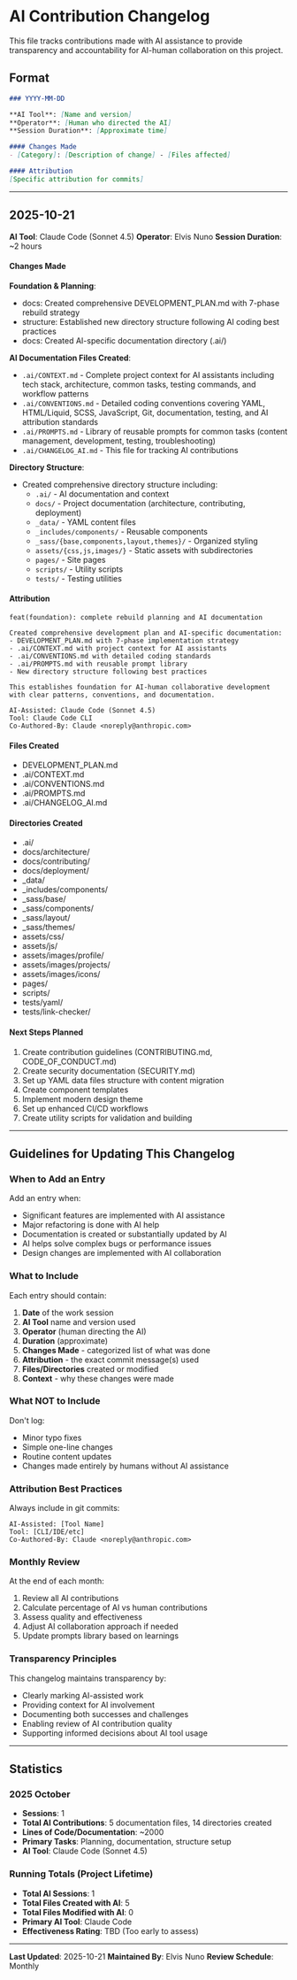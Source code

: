 # AI Contribution Changelog

This file tracks contributions made with AI assistance to provide transparency and accountability for AI-human collaboration on this project.

## Format

```markdown
### YYYY-MM-DD

**AI Tool**: [Name and version]
**Operator**: [Human who directed the AI]
**Session Duration**: [Approximate time]

#### Changes Made
- [Category]: [Description of change] - [Files affected]

#### Attribution
[Specific attribution for commits]
```

---

## 2025-10-21

**AI Tool**: Claude Code (Sonnet 4.5)
**Operator**: Elvis Nuno
**Session Duration**: ~2 hours

#### Changes Made

**Foundation & Planning**:
- docs: Created comprehensive DEVELOPMENT_PLAN.md with 7-phase rebuild strategy
- structure: Established new directory structure following AI coding best practices
- docs: Created AI-specific documentation directory (.ai/)

**AI Documentation Files Created**:
- `.ai/CONTEXT.md` - Complete project context for AI assistants including tech stack, architecture, common tasks, testing commands, and workflow patterns
- `.ai/CONVENTIONS.md` - Detailed coding conventions covering YAML, HTML/Liquid, SCSS, JavaScript, Git, documentation, testing, and AI attribution standards
- `.ai/PROMPTS.md` - Library of reusable prompts for common tasks (content management, development, testing, troubleshooting)
- `.ai/CHANGELOG_AI.md` - This file for tracking AI contributions

**Directory Structure**:
- Created comprehensive directory structure including:
  - `.ai/` - AI documentation and context
  - `docs/` - Project documentation (architecture, contributing, deployment)
  - `_data/` - YAML content files
  - `_includes/components/` - Reusable components
  - `_sass/{base,components,layout,themes}/` - Organized styling
  - `assets/{css,js,images/}` - Static assets with subdirectories
  - `pages/` - Site pages
  - `scripts/` - Utility scripts
  - `tests/` - Testing utilities

#### Attribution

```
feat(foundation): complete rebuild planning and AI documentation

Created comprehensive development plan and AI-specific documentation:
- DEVELOPMENT_PLAN.md with 7-phase implementation strategy
- .ai/CONTEXT.md with project context for AI assistants
- .ai/CONVENTIONS.md with detailed coding standards
- .ai/PROMPTS.md with reusable prompt library
- New directory structure following best practices

This establishes foundation for AI-human collaborative development
with clear patterns, conventions, and documentation.

AI-Assisted: Claude Code (Sonnet 4.5)
Tool: Claude Code CLI
Co-Authored-By: Claude <noreply@anthropic.com>
```

#### Files Created
- DEVELOPMENT_PLAN.md
- .ai/CONTEXT.md
- .ai/CONVENTIONS.md
- .ai/PROMPTS.md
- .ai/CHANGELOG_AI.md

#### Directories Created
- .ai/
- docs/architecture/
- docs/contributing/
- docs/deployment/
- _data/
- _includes/components/
- _sass/base/
- _sass/components/
- _sass/layout/
- _sass/themes/
- assets/css/
- assets/js/
- assets/images/profile/
- assets/images/projects/
- assets/images/icons/
- pages/
- scripts/
- tests/yaml/
- tests/link-checker/

#### Next Steps Planned
1. Create contribution guidelines (CONTRIBUTING.md, CODE_OF_CONDUCT.md)
2. Create security documentation (SECURITY.md)
3. Set up YAML data files structure with content migration
4. Create component templates
5. Implement modern design theme
6. Set up enhanced CI/CD workflows
7. Create utility scripts for validation and building

---

## Guidelines for Updating This Changelog

### When to Add an Entry

Add an entry when:
- Significant features are implemented with AI assistance
- Major refactoring is done with AI help
- Documentation is created or substantially updated by AI
- AI helps solve complex bugs or performance issues
- Design changes are implemented with AI collaboration

### What to Include

Each entry should contain:
1. **Date** of the work session
2. **AI Tool** name and version used
3. **Operator** (human directing the AI)
4. **Duration** (approximate)
5. **Changes Made** - categorized list of what was done
6. **Attribution** - the exact commit message(s) used
7. **Files/Directories** created or modified
8. **Context** - why these changes were made

### What NOT to Include

Don't log:
- Minor typo fixes
- Simple one-line changes
- Routine content updates
- Changes made entirely by humans without AI assistance

### Attribution Best Practices

Always include in git commits:
```
AI-Assisted: [Tool Name]
Tool: [CLI/IDE/etc]
Co-Authored-By: Claude <noreply@anthropic.com>
```

### Monthly Review

At the end of each month:
1. Review all AI contributions
2. Calculate percentage of AI vs human contributions
3. Assess quality and effectiveness
4. Adjust AI collaboration approach if needed
5. Update prompts library based on learnings

### Transparency Principles

This changelog maintains transparency by:
- Clearly marking AI-assisted work
- Providing context for AI involvement
- Documenting both successes and challenges
- Enabling review of AI contribution quality
- Supporting informed decisions about AI tool usage

---

## Statistics

### 2025 October

- **Sessions**: 1
- **Total AI Contributions**: 5 documentation files, 14 directories created
- **Lines of Code/Documentation**: ~2000
- **Primary Tasks**: Planning, documentation, structure setup
- **AI Tool**: Claude Code (Sonnet 4.5)

### Running Totals (Project Lifetime)

- **Total AI Sessions**: 1
- **Total Files Created with AI**: 5
- **Total Files Modified with AI**: 0
- **Primary AI Tool**: Claude Code
- **Effectiveness Rating**: TBD (Too early to assess)

---

**Last Updated**: 2025-10-21
**Maintained By**: Elvis Nuno
**Review Schedule**: Monthly
